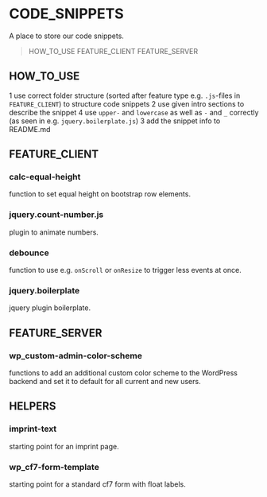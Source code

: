 # CODE_SNIPPETS
A place to store our code snippets.

> HOW_TO_USE
> FEATURE_CLIENT
> FEATURE_SERVER


## HOW_TO_USE
1 use correct folder structure (sorted after feature type e.g. `.js`-files in `FEATURE_CLIENT`) to structure code snippets
2 use given intro sections to describe the snippet
4 use `upper-` and `lowercase` as well as `-` and `_` correctly (as seen in e.g. `jquery.boilerplate.js`)
3 add the snippet info to README.md


## FEATURE_CLIENT

### calc-equal-height
function to set equal height on bootstrap row elements.

### jquery.count-number.js
plugin to animate numbers.

### debounce
function to use e.g. `onScroll` or `onResize` to trigger less events at once.

### jquery.boilerplate
jquery plugin boilerplate.


## FEATURE_SERVER

### wp_custom-admin-color-scheme
functions to add an additional custom color scheme to the WordPress backend and set it to default for all current and new users.

## HELPERS

### imprint-text
starting point for an imprint page.

### wp_cf7-form-template
starting point for a standard cf7 form with float labels.
